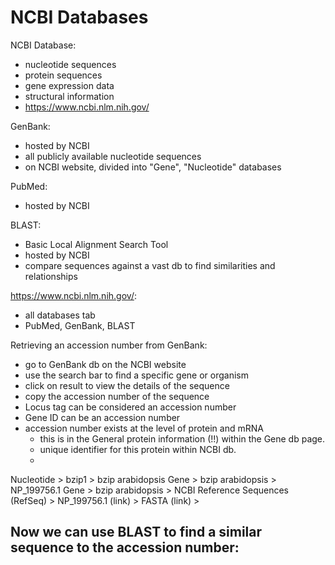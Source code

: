 # NCBI Databases 

NCBI Database:
- nucleotide sequences
- protein sequences
- gene expression data
- structural information 
- https://www.ncbi.nlm.nih.gov/

GenBank:
- hosted by NCBI
- all publicly available nucleotide sequences
- on NCBI website, divided into "Gene", "Nucleotide" databases

PubMed:
- hosted by NCBI

BLAST:
- Basic Local Alignment Search Tool
- hosted by NCBI
- compare sequences against a vast db to find similarities and relationships


https://www.ncbi.nlm.nih.gov/:
- all databases tab
- PubMed, GenBank, BLAST


Retrieving an accession number from GenBank:
- go to GenBank db on the NCBI website
- use the search bar to find a specific gene or organism
- click on result to view the details of the sequence
- copy the accession number of the sequence 
- Locus tag can be considered an accession number
- Gene ID can be an accession number
- accession number exists at the level of protein and mRNA
    - this is in the General protein information (!!) within the Gene db page.
    - unique identifier for this protein within NCBI db.
    - 

Nucleotide > bzip1 > bzip arabidopsis
Gene > bzip arabidopsis > NP_199756.1 
Gene > bzip arabidopsis > NCBI Reference Sequences (RefSeq) > NP_199756.1 (link) > FASTA (link) >  


Now we can use BLAST to find a similar sequence to the accession number:
- 
